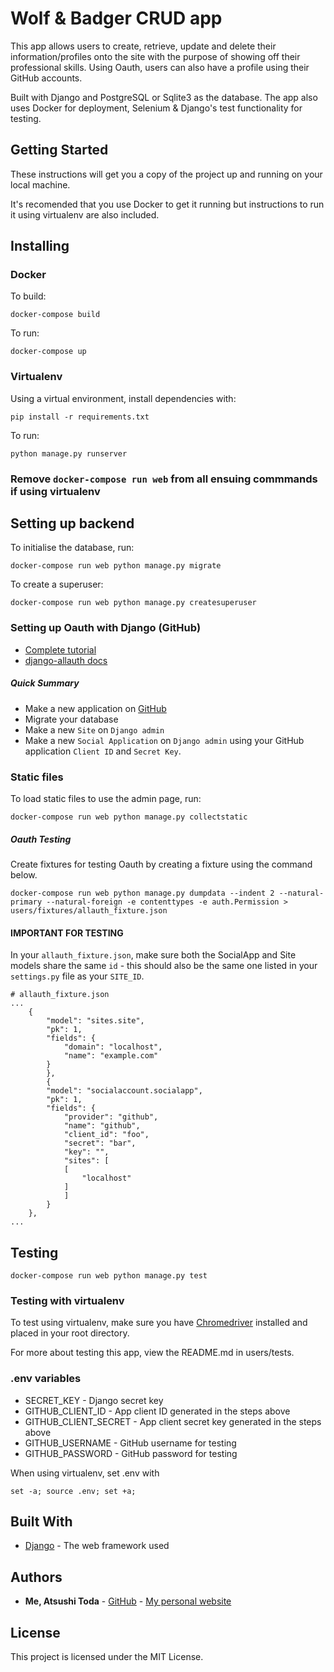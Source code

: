 
# Wolf & Badger CRUD app

This app allows users to create, retrieve, update and delete their information/profiles onto the site with the purpose
of showing off their professional skills. Using Oauth, users can also have a profile using their GitHub accounts.

Built with Django and PostgreSQL or Sqlite3 as the database. The app also uses Docker for deployment, Selenium & Django's
test functionality for testing.


## Getting Started

These instructions will get you a copy of the project up and running on your local machine.

It's recomended that you use Docker to get it running but instructions to run it using virtualenv are also included.


## Installing
### Docker
To build:
```
docker-compose build
```

To run:
```
docker-compose up
```

### Virtualenv

Using a virtual environment, install dependencies with:
```
pip install -r requirements.txt
```

To run:
```
python manage.py runserver
```

### Remove `docker-compose run web` from all ensuing commmands if using virtualenv

## Setting up backend
To initialise the database, run:
```
docker-compose run web python manage.py migrate
```

To create a superuser:
```
docker-compose run web python manage.py createsuperuser
```

### Setting up Oauth with Django (GitHub)

* [Complete tutorial](https://wsvincent.com/django-allauth-tutorial/)
* [django-allauth docs](https://django-allauth.readthedocs.io/en/latest/)

##### Quick Summary
- Make a new application on [GitHub](https://github.com/settings/applications/new)
- Migrate your database
- Make a new `Site` on `Django admin`
- Make a new `Social Application` on `Django admin` using your GitHub application `Client ID` and `Secret Key`.

### Static files
To load static files to use the admin page, run:
```
docker-compose run web python manage.py collectstatic
```

##### Oauth Testing
Create fixtures for testing Oauth by creating a fixture using the command below.

```
docker-compose run web python manage.py dumpdata --indent 2 --natural-primary --natural-foreign -e contenttypes -e auth.Permission > users/fixtures/allauth_fixture.json
```

#### IMPORTANT FOR TESTING
In your `allauth_fixture.json`, make sure both the SocialApp and Site models share the same `id` - this should also be the same one listed in your `settings.py` file as your `SITE_ID`.

```
# allauth_fixture.json
...
    {
        "model": "sites.site",
        "pk": 1,
        "fields": {
            "domain": "localhost",
            "name": "example.com"
        }
        },
        {
        "model": "socialaccount.socialapp",
        "pk": 1,
        "fields": {
            "provider": "github",
            "name": "github",
            "client_id": "foo",
            "secret": "bar",
            "key": "",
            "sites": [
            [
                "localhost"
            ]
            ]
        }
    },
...
```
## Testing
```
docker-compose run web python manage.py test
```

### Testing with virtualenv
To test using virtualenv, make sure you have [Chromedriver](https://sites.google.com/a/chromium.org/chromedriver/) installed and placed in your root directory.

For more about testing this app, view the README.md in users/tests.

### .env variables
* SECRET_KEY - Django secret key
* GITHUB_CLIENT_ID - App client ID generated in the steps above
* GITHUB_CLIENT_SECRET - App client secret key generated in the steps above
* GITHUB_USERNAME - GitHub username for testing
* GITHUB_PASSWORD - GitHub password for testing

When using virtualenv, set .env with
```
set -a; source .env; set +a;
```

## Built With

* [Django](https://docs.djangoproject.com/en/2.2/) - The web framework used


## Authors

* **Me, Atsushi Toda** - [GitHub](https://github.com/todaatsushi) - [My personal website](https://www.atsushi.dev)

## License

This project is licensed under the MIT License.
